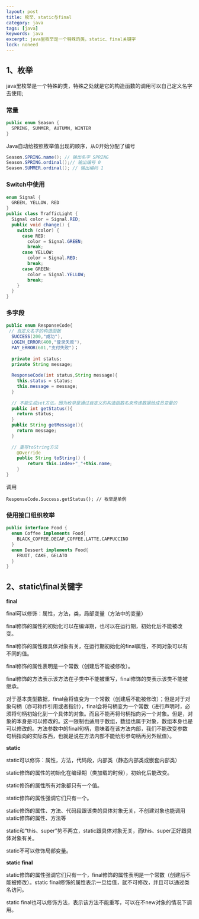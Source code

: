 ```yaml
---
layout: post
title: 枚举、static与final
category: java
tags: [java]
keywords: java
excerpt: java里枚举是一个特殊的类，static、final关键字
lock: noneed
---
```


## 1、枚举

java里枚举是一个特殊的类，特殊之处就是它的构造函数的调用可以自己定义名字去使用;

### 常量

```java
public enum Season {  
  SPRING, SUMMER, AUTUMN, WINTER  
}  
```

Java自动给按照枚举值出现的顺序，从0开始分配了编号

```java
Season.SPRING.name(); // 输出名字 SPRING
Season.SPRING.ordinal();// 输出编号 0
Season.SUMMER.ordinal(); // 输出编码 1
```

### Switch中使用

```java
enum Signal {  
  GREEN, YELLOW, RED  
}  
public class TrafficLight {  
  Signal color = Signal.RED;  
  public void change() {  
    switch (color) {  
      case RED:  
        color = Signal.GREEN;  
        break;  
      case YELLOW:  
        color = Signal.RED;  
        break;  
      case GREEN:  
        color = Signal.YELLOW;  
        break;  
    }  
  }  
}  
```

### 多字段

```java
public enum ResponseCode{
 // 自定义名字的构造函数
  SUCCESS(200,"成功"),
  LOGIN_ERROR(400,"登录失败"),
  PAY_ERROR(601,"支付失败")；
  
  private int status;
  private String message;
  
  ResponseCode(int status,String message){
    this.status = status;
    this.message = message;
  }
  
  // 不能生成set方法，因为枚举是通过自定义的构造函数名来传递数据给成员变量的
  public int getStatus(){
    return status;
  }
  public String getMessage(){
    return message;
  }
  
  // 重写toString方法
    @Override  
    public String toString() {  
        return this.index+"_"+this.name;  
    }  
}
```

调用

```
ResponseCode.Success.getStatus(); // 枚举是单例
```

### 使用接口组织枚举

```java
public interface Food {  
  enum Coffee implements Food{  
    BLACK_COFFEE,DECAF_COFFEE,LATTE,CAPPUCCINO  
  }  
  enum Dessert implements Food{  
    FRUIT, CAKE, GELATO  
  }  
}  
```

## 2、static\final关键字

**final**

final可以修饰：属性，方法，类，局部变量（方法中的变量）

final修饰的属性的初始化可以在编译期，也可以在运行期，初始化后不能被改变。

final修饰的属性跟具体对象有关，在运行期初始化的final属性，不同对象可以有不同的值。

final修饰的属性表明是一个常数（创建后不能被修改）。

final修饰的方法表示该方法在子类中不能被重写，final修饰的类表示该类不能被继承。

对于基本类型数据，final会将值变为一个常数（创建后不能被修改）；但是对于对象句柄（亦可称作引用或者指针），final会将句柄变为一个常数（进行声明时，必须将句柄初始化到一个具体的对象。而且不能再将句柄指向另一个对象。但是，对象的本身是可以修改的。这一限制也适用于数组，数组也属于对象，数组本身也是可以修改的。方法参数中的final句柄，意味着在该方法内部，我们不能改变参数句柄指向的实际东西，也就是说在方法内部不能给形参句柄再另外赋值）。

**static**

static可以修饰：属性，方法，代码段，内部类（静态内部类或嵌套内部类）

static修饰的属性的初始化在编译期（类加载的时候），初始化后能改变。

static修饰的属性所有对象都只有一个值。

static修饰的属性强调它们只有一个。

static修饰的属性、方法、代码段跟该类的具体对象无关，不创建对象也能调用static修饰的属性、方法等

static和“this、super”势不两立，static跟具体对象无关，而this、super正好跟具体对象有关。

static不可以修饰局部变量。

**static final**

static修饰的属性强调它们只有一个，final修饰的属性表明是一个常数（创建后不能被修改）。static final修饰的属性表示一旦给值，就不可修改，并且可以通过类名访问。

static final也可以修饰方法，表示该方法不能重写，可以在不new对象的情况下调用。
